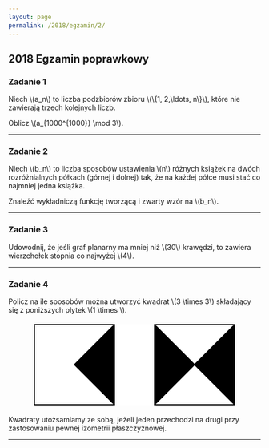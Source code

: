 ```yaml
---
layout: page
permalink: /2018/egzamin/2/
---
```


## 2018 Egzamin poprawkowy

### Zadanie 1

<div>
<p>Niech \(a_n\) to liczba podzbiorów zbioru \(\{1, 2,\ldots, n\}\), które nie zawierają trzech kolejnych liczb.</p>

<p>Oblicz \(a_{1000^{1000}} \mod 3\).</p>
</div>

---

### Zadanie 2

<div>
<p>Niech \(b_n\) to liczba sposobów ustawienia \(n\) różnych książek na dwóch rozróżnialnych półkach (górnej i dolnej) tak, że na każdej półce musi stać co najmniej jedna książka.</p>

<p>Znaleźć wykładniczą funkcję tworzącą i zwarty wzór na \(b_n\).</p>
</div>

---

### Zadanie 3

<div>
Udowodnij, że jeśli graf planarny ma mniej niż \(30\) krawędzi, to zawiera wierzchołek stopnia co najwyżej \(4\).
</div>

---

### Zadanie 4

<div>
Policz na ile sposobów można utworzyć kwadrat \(3 \times 3\) składający się z poniższych płytek \(1 \times \).

<p style="margin-top: 20px; margin-bottom: 20px">
<img src="/images/2018_egz2_zad4.svg" alt="Two 1x1 tiles: first one filled with one isosceles triangle with base on the right edge, second one with two triangles with bases on the right and left edge"  style="display:block; margin-left:auto; margin-right:auto">
</p>

Kwadraty utożsamiamy ze sobą, jeżeli jeden przechodzi na drugi przy zastosowaniu pewnej izometrii płaszczyznowej.
</div>

---
